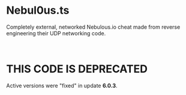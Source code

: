 # Nebul0us.ts
Completely external, networked Nebulous.io cheat made from reverse engineering their UDP networking code.

<br />

# THIS CODE IS DEPRECATED
Active versions were "fixed" in update **6.0.3**.
